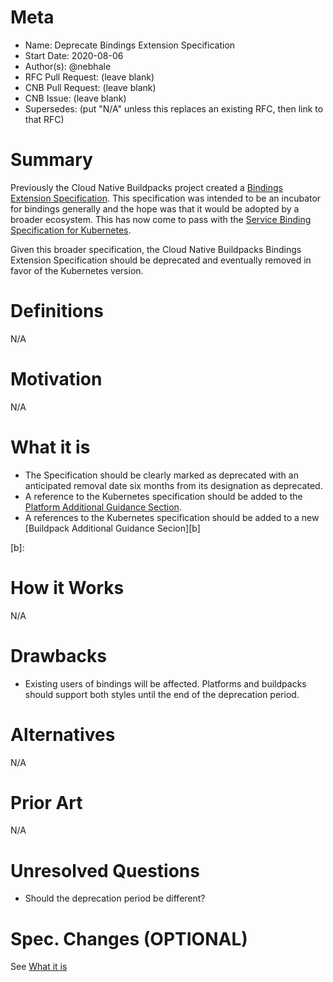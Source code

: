 # Meta
[meta]: #meta
- Name: Deprecate Bindings Extension Specification
- Start Date: 2020-08-06
- Author(s): @nebhale
- RFC Pull Request: (leave blank)
- CNB Pull Request: (leave blank)
- CNB Issue: (leave blank)
- Supersedes: (put "N/A" unless this replaces an existing RFC, then link to that RFC)

# Summary
[summary]: #summary

Previously the Cloud Native Buildpacks project created a [Bindings Extension Specification][cnb].  This specification was intended to be an incubator for bindings generally and the hope was that it would be adopted by a broader ecosystem.  This has now come to pass with the [Service Binding Specification for Kubernetes][k8s].

Given this broader specification, the Cloud Native Buildpacks Bindings Extension Specification should be deprecated and eventually removed in favor of the Kubernetes version.

[cnb]: https://github.com/buildpacks/spec/blob/main/extensions/bindings.md
[k8s]: https://k8s-service-bindings.github.io/spec/

# Definitions
[definitions]: #definitions

N/A

# Motivation
[motivation]: #motivation

N/A

# What it is
[what-it-is]: #what-it-is

- The Specification should be clearly marked as deprecated with an anticipated removal date six months from its designation as deprecated.
- A reference to the Kubernetes specification should be added to the [Platform Additional Guidance Section][p].
- A references to the Kubernetes specification should be added to a new [Buildpack Additional Guidance Secion][b]

[p]: https://github.com/buildpacks/spec/blob/main/platform.md#additional-guidance
[b]:

# How it Works
[how-it-works]: #how-it-works

N/A

# Drawbacks
[drawbacks]: #drawbacks

- Existing users of bindings will be affected.  Platforms and buildpacks should support both styles until the end of the deprecation period.

# Alternatives
[alternatives]: #alternatives

N/A

# Prior Art
[prior-art]: #prior-art

N/A

# Unresolved Questions
[unresolved-questions]: #unresolved-questions

- Should the deprecation period be different?

# Spec. Changes (OPTIONAL)
[spec-changes]: #spec-changes

See [What it is](#what-it-is)
